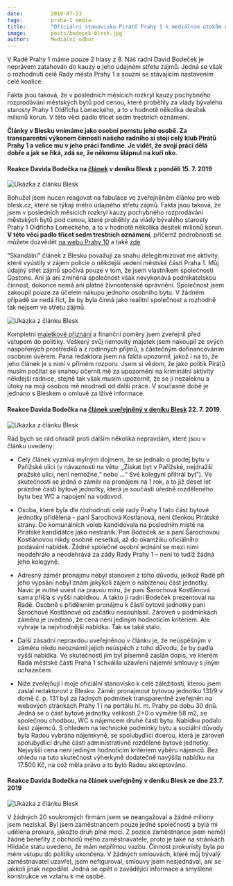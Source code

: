 ```yaml
---
date:         2019-07-23
tags:         praha-1 media
title:        "Oficiální stanovisko Pirátů Prahy 1 k mediálním útokům na pirátského radního pro majetek Davida Bodečka: "
image: 	      posts/bodecek-blesk.jpg
author:       Mediální odbor
---
```


V Radě Prahy 1 máme pouze 2 hlasy z 8. Náš radní David Bodeček je neprávem zatahován do kauzy o jeho údajném střetu zájmů. Jedná se však o rozhodnutí celé Rady města Prahy 1 a souzní se stávajícím nastavením celé koalice.

Fakta jsou taková, že v posledních měsících rozkryl kauzy pochybného rozprodávání městských bytů pod cenou, které proběhly za vlády bývalého starosty Prahy 1 Oldřicha Lomeckého, a to v hodnotě několika desítek milionů korun. V této věci padlo třicet sedm trestních oznámení.

**Články v Blesku vnímáme jako osobní pomstu jeho osobě. Za transparentní výkonem činnosti našeho radního si stojí celý klub Pirátů Prahy 1 a velice mu v jeho práci fandíme. Je vidět, že svojí práci dělá dobře a jak se říká, zdá se, že někomu šlápnul na kuří oko.**


#### Reakce Davida Bodečka na [článek](https://www.blesk.cz/clanek/regiony-praha-praha-zpravy/612818/piratsky-radni-prahy-1-bodecek-sedi-na-dvou-zidlich-sefuje-bytaku-i-realitni-kancelari-politolog-jednoznacny-stret-zajmu.html) v deníku Blesk z pondělí 15. 7. 2019

![Ukázka z článku Blesk](/assets/img/posts/bodecek-blesk1.jpg)

Bohužel jsem nucen reagovat na fabulace ve zveřejněném článku pro web blesk.cz, které se týkají mého údajného střetu zájmů.
Fakta jsou taková, že jsem v posledních měsících rozkryl kauzy pochybného rozprodávání městských bytů pod cenou, které proběhly za vlády bývalého starosty Prahy 1 Oldřicha Lomeckého, a to v hodnotě několika desítek milionů korun. 
**V této věci padlo třicet sedm trestních oznámení**, přičemž podrobnosti se můžete dozvědět [na webu Prahy 10](https://www.praha1.cz/policie-obvinila-byvale-vedeni-prahy-1-kvuli-rozprodavani-bytu-pod-cenou/) a také [zde](https://www.seznamzpravy.cz/clanek/tykacovi-usetrili-pri-koupi-bytu-pres-osm-milionu-starosta-prahy-1-obesel-zastupitele-74508)

“Skandální” článek z Blesku považuji za snahu delegitimizovat mé aktivity, které vyústily v zájem policie o někdejší vedení městské části Praha 1. Můj údajný střet zájmů spočívá pouze v tom, že jsem vlastníkem společnosti Gastone. Ani já ani zmíněná společnost však nevykonává podnikatelskou činnost, dokonce nemá ani platné živnostenské oprávnění. Společnost jsem zakoupil pouze za účelem nákupu jednoho osobního bytu. V žádném případě se nedá říct, že by byla činná jako realitní společnost a rozhodně tak nejsem ve střetu zájmů.

![Ukázka z článku Blesk](/assets/img/posts/bodecek-blesk2.jpg)

Kompletní [majetkové přiznání](/assets/pdf/Bodecek_David_Pirati_Cestne_prohlaseni_kandidata_29_4_2018.pdf) a finanční poměry jsem zveřejnil před vstupem do politiky. Veškerý svůj nemovitý majetek jsem nakoupil ze svých naspořených prostředků a z rodinných příjmů, s částečným dofinancováním osobním úvěrem.
Pana redaktora jsem na fakta upozornil, jakož i na to, že jeho článek je s nimi v přímém rozporu. Jsem si vědom, že jako politik Pirátů musím počítat se snahou očernit mě za upozornění na kriminální aktivity někdejší radnice, stejně tak však musím upozornit, že se jí nezaleknu a útoky na moji osobou mě neodradí od další práce.
V současné době je jednáno s Bleskem o omluvě za lživé informace.

#### Reakce Davida Bodečka na [článek uveřejněný v deníku Blesk](https://www.blesk.cz/clanek/regiony-praha-praha-zpravy/613497/sachy-s-bytem-v-parizske-stacil-dopis-radnimu-a-jeho-kolegyne-vyhrala-prohranou-obalkovou-soutez.html) 22. 7. 2019.

![Ukázka z článku Blesk](/assets/img/posts/bodecek-blesk3.jpg)

Rád bych se rád ohradil proti dalším několika nepravdám, které jsou v článku uvedeny:

- Celý článek vyznívá mylným dojmem, že se jednalo o prodej bytu v Pařížské ulici (v návaznosti na větu: „Získat byt v Pařížské, nejdražší pražské ulici, není nemožné,“ nebo …“ Své kolegyni přihrál byt“). Ve skutečnosti se jedná o záměr na pronájem na 1 rok, a to již deset let prázdné části bytové jednotky, která je součástí úředně rozděleného bytu bez WC a napojení na vodovod.

- Osoba, které byla dle rozhodnutí celé rady Prahy 1 tato část bytové jednotky přidělena - paní Šarochová Kostlánová, není členkou Pirátské strany. Do komunálních voleb kandidovala na posledním místě na Pirátské kandidátce jako nestraník. Pan Bodeček se s paní Šarochovou Kostlánovou nikdy osobně nesetkal, až do okamžiku oficiálního podávání nabídek. Žádné společné osobní jednání se mezi nimi neodehrálo a neodehrává za zády Rady Prahy 1 – není to tudíž žádná jeho kolegyně.

- Adresný záměr pronájmu nebyl stanoven z toho důvodu, jelikož Radě při jeho vypsání nebyl znám jakýkoli zájem o nabízenou část jednotky. Navíc je nutné uvést na pravou míru, že paní Šarochová Kostlánová sama přišla s vyšší nabídkou. A takto ji radní Bodeček prezentoval na Radě. Osobně s přidělením pronájmu k části bytové jednotky paní Šarochové Kostlánové od začátku nesouhlasil. Zároveň v podmínkách záměru je uvedeno, že cena není jediným hodnotícím kritériem. Ale vyhraje ta nejvhodnější nabídka. Tak se také stalo.
- Další zásadní nepravdou uveřejněnou v článku je, že neúspěšným v záměru nikdo neoznámil jejich neúspěch z toho důvodu, že by padla vyšší nabídka. Ve skutečnosti jim byl písemně zaslán dopis, ve kterém Rada městské části Praha 1 schválila uzavření nájemní smlouvy s jiným uchazečem.
- Níže zveřejňuji i moje oficiální stanovisko k celé záležitosti, kterou jsem zaslal redaktorovi z Blesku:
Záměr pronajmout bytovou jednotku 131/9 v domě č. p. 131 byl za řádných podmínek transparentně zveřejněn na webových stránkách Prahy 1 i na portálu hl. m. Prahy po dobu 30 dnů. Jedná se o část bytové jednotky velikosti 2+0 o výměře 58 m2, se společnou chodbou, WC s nájemcem druhé části bytu. Nabídku podalo šest zájemců. S ohledem na technické podmínky bytu a sociální důvody byla Radou vybrána nájemkyně, se spolubydlící dcerou, která je zároveň spolubydlící druhé části administrativně rozdělené bytové jednotky.  Nejvyšší cena není jediným hodnotícím kritériem výběru nájemců. Bez ohledu na tuto skutečnost výherkyně dodatečně navýšila nabídku na 17.500 Kč, na což měla právo a to bylo Radou akceptováno.

#### Reakce Davida Bodečka na článek uveřejněný v deníku Blesk ze dne 23.7. 2019
![Ukázka z článku Blesk](/assets/img/posts/bodecek-blesk4.jpg)

V žádných 20 soukromých firmám jsem se neangažoval a žádné miliony jsem nezískal. Byl jsem zaměstnancem pouze jedné společnosti a byla mi udělena prokura, jakožto druh plné moci. Z pozice zaměstnance jsem neměl žádné benefity z obchodů mého zaměstnavatele, proto je také na stránkách Hlídače státu uvedeno, že mám nepřímou vazbu. Činnost prokuristy byla po mém vstupu do politiky ukončena. V žádných smlouvách, které můj bývalý zaměstnavatel uzavřel, jsem nefiguroval, smlouvy jsem nesjednával, ani se jakkoli jinak nepodílel. Jedná se opět o zavádějící informace a smyšlené konstrukce ve vztahu k mé osobě.

